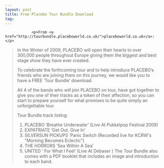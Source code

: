 ```yaml
---
layout: post
title: Free Placebo Tour Bundle Download
tag: 
---
```



                <p>From <a href="http://tourbundle.placeboworld.co.uk/">placeboworld.co.uk</a>:</p>
<blockquote>In the Winter of 2009, PLACEBO will open their hearts to over 300,000 people throughout Europe giving them the biggest and best stage show they have ever created.

To celebrate the forthcoming tour and to help introduce PLACEBO’s friends who are joining them on this journey, we would like you to have a FREE ‘Tour Bundle’ download.

All 4 of the bands who will join PLACEBO on tour, have got together to give you one of their tracks as a token of their affection, so you can start to prepare yourself for what promises to be quite simply an unforgettable tour.

Tour Bundle track listing:

1. PLACEBO ‘Breathe Underwater’ (Live At Pukkelpop Festival 2009)
2. EXPATRIATE ‘Get Out, Give In’
3. SILVERSUN PICKUPS ‘Panic Switch (Recorded live for KCRW's "Morning Becomes Eclectic")
4. THE HORRORS ‘Sea Within A Sea’
5. UNITED ‘ For What I Feel’ (Live At Debaser )
The Tour Bundle also comes with a PDF booklet that includes an image and introduction to each band.</blockquote>
            
